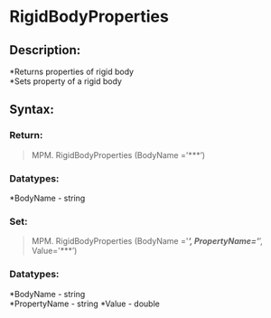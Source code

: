 # RigidBodyProperties

## Description:  
*Returns properties of rigid body  
*Sets property of a rigid body  

## Syntax:  
### Return:  
>MPM. RigidBodyProperties (BodyName ='***’)  

### Datatypes:  
*BodyName - string  

### Set:  
>MPM. RigidBodyProperties (BodyName ='***’, PropertyName='***’, Value='***’)  

### Datatypes:  
*BodyName - string  
*PropertyName - string
*Value - double
